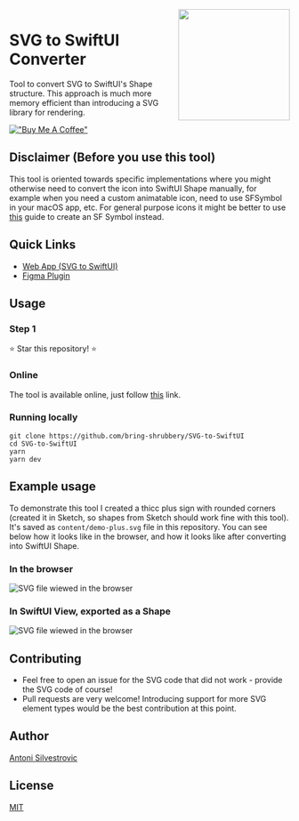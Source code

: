 <img align="right" src="./content/svg-to-swiftui-logo.png" width="200px" />

# SVG to SwiftUI Converter

Tool to convert SVG to SwiftUI's Shape structure. This approach is much more memory efficient than introducing a SVG library for rendering.

[!["Buy Me A Coffee"](https://www.buymeacoffee.com/assets/img/custom_images/orange_img.png)](https://www.buymeacoffee.com/bring.shrubbery)

## Disclaimer (Before you use this tool)

This tool is oriented towards specific implementations where you might otherwise need to convert the icon into SwiftUI Shape manually, for example when you need a custom animatable icon, need to use SFSymbol in your macOS app, etc. For general purpose icons it might be better to use [this](https://developer.apple.com/documentation/uikit/uiimage/creating_custom_symbol_images_for_your_app) guide to create an SF Symbol instead.

## Quick Links

- [Web App (SVG to SwiftUI)](https://svg-to-swiftui.quassum.com?utm_source=github&utm_medium=readme)
- [Figma Plugin](https://dub.sh/figma-to-swiftui)

## Usage

### Step 1

⭐️ Star this repository! ⭐️

### Online

The tool is available online, just follow [this](https://svg-to-swiftui.quassum.com/) link.

### Running locally

```
git clone https://github.com/bring-shrubbery/SVG-to-SwiftUI
cd SVG-to-SwiftUI
yarn
yarn dev
```

## Example usage

To demonstrate this tool I created a thicc plus sign with rounded corners (created it in Sketch, so shapes from Sketch should work fine with this tool).
It's saved as `content/demo-plus.svg` file in this repository. You can see below how it looks like in the browser, and how it looks like after converting into SwiftUI Shape.

### In the browser

![SVG file wiewed in the browser](content/example_svg.png)

### In SwiftUI View, exported as a Shape

![SVG file wiewed in the browser](content/example_swift.png)

## Contributing

- Feel free to open an issue for the SVG code that did not work - provide the SVG code of course!
- Pull requests are very welcome! Introducing support for more SVG element types would be the best contribution at this point.

## Author

[Antoni Silvestrovic](https://github.com/bring-shrubbery)

## License

[MIT](https://github.com/bring-shrubbery/SVG-to-SwiftUI/blob/master/LICENSE)
